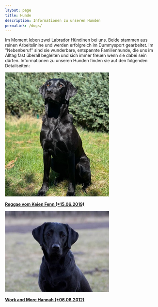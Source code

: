 ```yaml
---
layout: page
title: Hunde
description: Informationen zu unseren Hunden
permalink: /dogs/
---
```

Im Moment leben zwei Labrador Hündinen bei uns. Beide stammen aus reinen Arbeitslinine und werden erfolgreich im Dummysport gearbeitet. Im "Nebenberuf" sind sie wunderbare, entspannte Familienhunde, die uns im Alltag fast überall begleiten und sich immer freuen wenn sie dabei sein dürfen.
Informationen zu unseren Hunden finden sie auf den folgenden Detailseiten:

<div style="float:left; margin-right: 10px;">
<img src="/assets/reggae-gallery/reggae-garten.jpeg" width="343"  />
   <p><strong><a href="reggae.html"> Reggae vom Keien Fenn (*15.06.2019)</a></strong></p>
</div>

<div style="float:left; margin-right: 10px;">
<img src="/assets/hannah-gallery/hannah-dream.jpg" width="343" />
 <p><strong><a href="hannah">Work and More Hannah (*06.06.2012)</a></strong></p>
</div>

